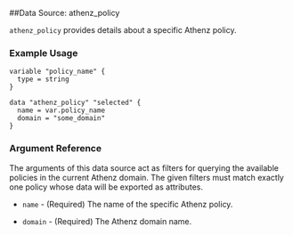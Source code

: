 ##Data Source: athenz_policy

`athenz_policy` provides details about a specific Athenz policy.

### Example Usage


```hcl
variable "policy_name" {
  type = string
}

data "athenz_policy" "selected" {
  name = var.policy_name
  domain = "some_domain"
}
```

### Argument Reference

The arguments of this data source act as filters for querying the available policies in the current Athenz domain.
The given filters must match exactly one policy whose data will be exported as attributes.

- `name` - (Required) The name of the specific Athenz policy.

- `domain` - (Required) The Athenz domain name.
